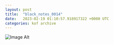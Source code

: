 ```yaml
---
layout:	post
title:	"black_notes_0014"
date:	2023-02-19 01:10:57.918917322 +0000 UTC
categories:	kof archive
---
```


![Image Alt](https://k0f.github.io/assets/black_notes_0014.png)
